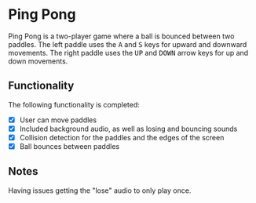 # Ping Pong

Ping Pong is a two-player game where a ball is bounced between two paddles. The left paddle uses the <kbd>A</kbd> and <kbd>S</kbd> keys for upward and downward movements. The right paddle uses the <kbd>UP</kbd> and <kbd>DOWN</kbd> arrow keys for up and down movements.

## Functionality

The following functionality is completed:

- [x] User can move paddles
- [x] Included background audio, as well as losing and bouncing sounds
- [x] Collision detection for the paddles and the edges of the screen
- [x] Ball bounces between paddles
## Notes

Having issues getting the "lose" audio to only play once.